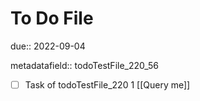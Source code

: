 # To Do File

due:: 2022-09-04

metadatafield:: todoTestFile_220_56

- [ ] Task of todoTestFile_220 1 [[Query me]]
